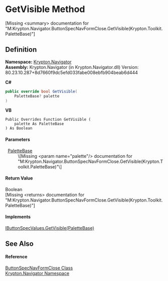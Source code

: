 # GetVisible Method


\[Missing &lt;summary&gt; documentation for "M:Krypton.Navigator.ButtonSpecNavFormClose.GetVisible(Krypton.Toolkit.PaletteBase)"\]



## Definition
**Namespace:** <a href="a21ac074-d119-3dc6-bd1c-d3a12c0128bc.md">Krypton.Navigator</a>  
**Assembly:** Krypton.Navigator (in Krypton.Navigator.dll) Version: 80.23.10.287+8d7660f9dc5efd033fabe008ebfb904beab6d444

**C#**
``` C#
public override bool GetVisible(
	PaletteBase? palette
)
```
**VB**
``` VB
Public Overrides Function GetVisible ( 
	palette As PaletteBase
) As Boolean
```



#### Parameters
<dl><dt>  <a href="6da77fa5-1590-4646-f2ea-70002c922aee.md">PaletteBase</a></dt><dd>\[Missing &lt;param name="palette"/&gt; documentation for "M:Krypton.Navigator.ButtonSpecNavFormClose.GetVisible(Krypton.Toolkit.PaletteBase)"\]</dd></dl>

#### Return Value
Boolean  
\[Missing &lt;returns&gt; documentation for "M:Krypton.Navigator.ButtonSpecNavFormClose.GetVisible(Krypton.Toolkit.PaletteBase)"\]

#### Implements
<a href="af718cb6-8866-350e-58c8-b6fcb8eae505.md">IButtonSpecValues.GetVisible(PaletteBase)</a>  


## See Also


#### Reference
<a href="5f81c497-56bc-e62b-2118-f7a7984f07dc.md">ButtonSpecNavFormClose Class</a>  
<a href="a21ac074-d119-3dc6-bd1c-d3a12c0128bc.md">Krypton.Navigator Namespace</a>  
